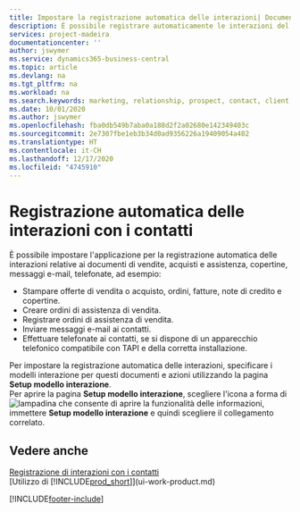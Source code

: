 ```yaml
---
title: Impostare la registrazione automatica delle interazioni| Documenti Microsoft
description: È possibile registrare automaticamente le interazioni del client o clienti, ad esempio, per le vendite, acquisti e documenti di assistenza o telefonate.
services: project-madeira
documentationcenter: ''
author: jswymer
ms.service: dynamics365-business-central
ms.topic: article
ms.devlang: na
ms.tgt_pltfrm: na
ms.workload: na
ms.search.keywords: marketing, relationship, prospect, contact, client, customer
ms.date: 10/01/2020
ms.author: jswymer
ms.openlocfilehash: fba0db549b7aba0a188d2f2a02680e142349403c
ms.sourcegitcommit: 2e7307fbe1eb3b34d0ad9356226a19409054a402
ms.translationtype: HT
ms.contentlocale: it-CH
ms.lasthandoff: 12/17/2020
ms.locfileid: "4745910"
---
```

# <a name="recording-interactions-with-contacts-automatically"></a>Registrazione automatica delle interazioni con i contatti
È possibile impostare l'applicazione per la registrazione automatica delle interazioni relative ai documenti di vendite, acquisti e assistenza, copertine, messaggi e-mail, telefonate, ad esempio:

* Stampare offerte di vendita o acquisto, ordini, fatture, note di credito e copertine.
* Creare ordini di assistenza di vendita.
* Registrare ordini di assistenza di vendita.
* Inviare messaggi e-mail ai contatti.
* Effettuare telefonate ai contatti, se si dispone di un apparecchio telefonico compatibile con TAPI e della corretta installazione.

Per impostare la registrazione automatica delle interazioni, specificare i modelli interazione per questi documenti e azioni utilizzando la pagina **Setup modello interazione**.  
Per aprire la pagina **Setup modello interazione**, scegliere l'icona a forma di ![lampadina che consente di aprire la funzionalità delle informazioni](media/ui-search/search_small.png "Informazioni sull'operazione che si desidera eseguire"), immettere **Setup modello interazione** e quindi scegliere il collegamento correlato.

## <a name="see-also"></a>Vedere anche
[Registrazione di interazioni con i contatti](marketing-interactions.md)  
[Utilizzo di [!INCLUDE[prod_short](includes/prod_short.md)]](ui-work-product.md)  


[!INCLUDE[footer-include](includes/footer-banner.md)]
